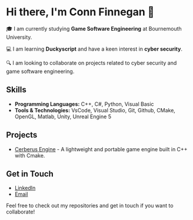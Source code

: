# Hi there, I'm Conn Finnegan 👋

🎓 I am currently studying **Game Software Engineering** at Bournemouth University.

💻 I am learning **Duckyscript** and have a keen interest in **cyber security**.

🔍 I am looking to collaborate on projects related to cyber security and game software engineering.


## Skills

- **Programming Languages:** C++, C#, Python, Visual Basic
- **Tools & Technologies:** VsCode, Visual Studio, Git, Github, CMake, OpenGL, Matlab, Unity, Unreal Engine 5

## Projects

- [Cerberus Engine](https://github.com/Conn-Finnegan/CerberusEngine) - A lightweight and portable game engine built in C++ with Cmake.


## Get in Touch

- [LinkedIn](https://www.linkedin.com/in/conn-finnegan-09a98124b/)
- [Email](connfinneganbusiness@gmail.com)

Feel free to check out my repositories and get in touch if you want to collaborate!


